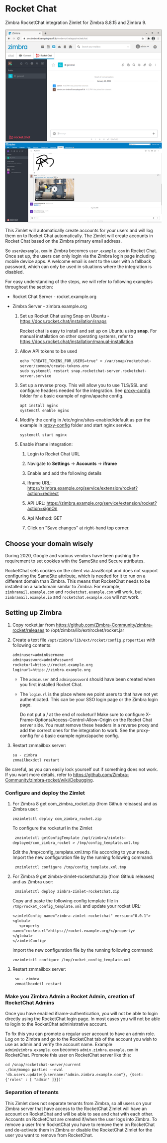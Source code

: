 Rocket Chat
======================

Zimbra RocketChat integration Zimlet for Zimbra 8.8.15 and Zimbra 9.

![Zimbra Rocket](https://raw.githubusercontent.com/Zimbra-Community/zimbra-rocket/master/img/RocketChat-Zimbra9-ui.png)
![Zimbra Rocket](https://raw.githubusercontent.com/Zimbra-Community/zimbra-rocket/master/img/zimbra-rocket-ui.png)

This Zimlet will automatically create accounts for your users and will
log them on to Rocket Chat automatically. The Zimlet will create
accounts in Rocket Chat based on the Zimbra primary email address.

So `user@example.com` in Zimbra becomes `user.example.com` in Rocket
Chat. Once set up, the users can only login via the Zimbra login page
including mobile device apps. A welcome email is sent to the user with a
fallback password, which can only be used in situations where the
integration is disabled.

For easy understanding of the steps, we will refer to following examples
throughout the section:

-   Rocket Chat Server - rocket.example.org

-   Zimbra Server - zimbra.example.org

    1.  Set up Rocket Chat using Snap on Ubuntu -
        <https://docs.rocket.chat/installation/snaps>

        Rocket chat is easy to install and set up on Ubuntu using
        **snap**. For manual installation on other operating systems,
        refer to
        <https://docs.rocket.chat/installation/manual-installation>.

    2.  Allow API tokens to be used

            echo "CREATE_TOKENS_FOR_USERS=true" > /var/snap/rocketchat-server/common/create-tokens.env
            sudo systemctl restart snap.rocketchat-server.rocketchat-server.service

    3.  Set up a reverse proxy. This will allow you to use TLS/SSL and
        configure headers needed for the integration. See
        [proxy-config](https://github.com/Zimbra-Community/zimbra-rocket/tree/master/proxy-config)
        folder for a basic example of nginx/apache config.

            apt install nginx
            systemctl enable nginx

    4.  Modify the config in /etc/nginx/sites-enabled/default as per the
        example in
        [proxy-config](https://github.com/Zimbra-Community/zimbra-rocket/tree/master/proxy-config)
        folder and start nginx service.

            systemctl start nginx

    5.  Enable iframe integration:

        1.  Login to Rocket Chat URL

        2.  Navigate to **Settings** → **Accounts** → **iframe**

        3.  Enable and add the following details

        4.  Iframe URL: https://zimbra.example.org/service/extension/rocket?action=redirect

        5. API URL: https://zimbra.example.org/service/extension/rocket?action=signOn

        6. Api Method: GET 

        7.  Click on "Save changes" at right-hand top corner.


Choose your domain wisely
-------------------------

During 2020, Google and various vendors have been pushing the
requirement to set cookies with the SameSite and Secure attributes.

RocketChat sets cookies on the client via JavaScript and does not
support configuring the SameSite attribute, which is needed for it to
run on a different domain than Zimbra. This means that RocketChat needs
to be installed on a subdomain similar to Zimbra. For example,
`zimbramail.example.com` and `rocketchat.example.com` will work, but
`zimbramail.example.io` and `rocketchat.example.com` will not work.

Setting up Zimbra
-----------------

1.  Copy rocket.jar from https://github.com/Zimbra-Community/zimbra-rocket/releases to /opt/zimbra/lib/ext/rocket/rocket.jar

2.  Create a text file `/opt/zimbra/lib/ext/rocket/config.properties`
    with following contents:

        adminuser=adminUsername
        adminpassword=adminPassword
        rocketurl=https://rocket.example.org
        loginurl=https://zimbra.example.org

    -   The `adminuser` and `adminpassword` should have been created
        when you first installed Rocket Chat.

    -   The `loginurl` is the place where we point users to that have
        not yet authenticated. This can be your SSO login page or the
        Zimbra login page.

        Do not put a / at the end of rocketurl! Make sure to configure
        X-Frame-Options/Access-Control-Allow-Origin on the Rocket Chat
        server side. You must remove these headers in a reverse proxy
        and add the correct ones for the integration to work. See the
        proxy-config for a basic example nginx/apache config.

3.  Restart zmmailbox server:

        su - zimbra
        zmmailboxdctl restart

Be careful, as you can easily lock yourself out if something does not
work. If you want more details, refer to
<https://github.com/Zimbra-Community/zimbra-rocket/wiki/Debugging>.

### Configure and deploy the Zimlet


1.  For Zimbra 8 get com_zimbra_rocket.zip (from Github releases) and as Zimbra user:

        zmzimletctl deploy com_zimbra_rocket.zip

    To configure the rocketurl in the Zimlet

         zmzimletctl getConfigTemplate /opt/zimbra/zimlets-deployed/com_zimbra_rocket > /tmp/config_template.xml.tmp

    Edit the /tmp/config_template.xml.tmp file according to your needs. Import the new configuration file by the running following command:

         zmzimletctl configure /tmp/config_template.xml.tmp


2.  For Zimbra 9 get zimbra-zimlet-rocketchat.zip (from Github releases) and as Zimbra user:

         zmzimletctl deploy zimbra-zimlet-rocketchat.zip

    Copy and paste the following config template file in
`/tmp/rocket_config_template.xml` and update your rocket URL:

        <zimletConfig name="zimbra-zimlet-rocketchat" version="0.0.1">
        <global>
           <property name="rocketurl">https://rocket.example.org/</property>
        </global>
        </zimletConfig>

    Import the new configuration file by the running following
command:

        zmzimletctl configure /tmp/rocket_config_template.xml

3.  Restart zmmailbox server:

         su - zimbra
         zmmailboxdctl restart

###   Make you Zimbra Admin a Rocket Admin, creation of RocketChat Admins

Once you have enabled iframe-authentication, you will not be able to
login directly using the RocketChat login page. In most cases you will
not be able to login to the RocketChat administrative account.

To fix this you can promote a regular user account to have an admin
role. Log on to Zimbra and go to the RocketChat tab of the account you
wish to use as admin and verify the account name. Example
`admin@zimbra.example.com` becomes `admin.zimbra.example.com` in
RocketChat. Promote this user on RocketChat server like this:

    cd /snap/rocketchat-server/current
    ./bin/mongo parties --eval 'db.users.update({username:"admin.zimbra.example.com"}, {$set: {'roles' : [ "admin" ]}})'

###   Separation of tenants

This Zimlet does not separate tenants from Zimbra, so all users on your
Zimbra server that have access to the RocketChat Zimlet will have an
account on RocketChat and will be able to see and chat with each other.
Accounts on RocketChat are created if/when the user logs into Zimbra. To
remove a user from RocketChat you have to remove them on RocketChat and
de-activate them in Zimbra or disable the RocketChat Zimlet for the user
you want to remove from RocketChat.
